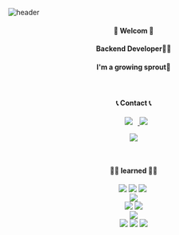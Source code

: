 ![header](https://capsule-render.vercel.app/api?type=waving&color=timeGradient&text=jiyoung's%20GitHub%20👋&animation=twinkling&fontSize=35&fontAlignY=65&fontAlign=78&height=200)

<div align='center'>
<h4>🙌 Welcom 🙌</h4>
<h4>Backend Developer👩‍💻</h4>
<h4>I'm a growing sprout🌱</h4>
</div><br>

<div align='center'>
<h4>📞 Contact 📞</h4>
<a href="https://www.instagram.com/o______og">
    <img 
        src="http://img.shields.io/badge/- o______og -black?style=flat&logo=Instagram&link=https://www.instagram.com/o______og/"
        style="height : auto; margin-left : 10px; margin-right : 10px;"/>
<a href="mailto:gzero1016@gamil.com"><img src="https://img.shields.io/badge/ gzero1016 -d14836?style=flat-false&logo=Gmail&logoColor=white&link=gzero1016@gamil.com"/></a>

<a href="https://hits.seeyoufarm.com"><img src="https://hits.seeyoufarm.com/api/count/incr/badge.svg?url=https%3A%2F%2Fgithub.com%2Fgzero1016%2Fhit-counter&count_bg=%23D65A5A&title_bg=%23060606&icon=&icon_color=%23E7E7E7&title=Github&edge_flat=false"/></a>
</div><br>

<div align='center'>
<h4>✍🏻 learned ✍🏻</h4>
    <img src="https://img.shields.io/badge/Java-3766AB?style=flat-square&logo=Java&logoColor=white"/>
  <img src="https://img.shields.io/badge/c++-00599C?style=flat-square&logo=c%2B%2B&logoColor=white">
  <img src="https://img.shields.io/badge/Python-3766AB?style=flat-square&logo=Python&logoColor=white"/></a>&nbsp 
  <br/>
  <img src="https://img.shields.io/badge/javascript-F7DF1E?flat-square&logo=javascript&logoColor=black"> 
<br/>
  <img src="https://img.shields.io/badge/mysql-4479A1?style=flat-square&logo=mysql&logoColor=white"> 
    <img src="https://img.shields.io/badge/oracle-F80000?style=flat-square&logo=oracle&logoColor=white">
<br/>
<img src="https://img.shields.io/badge/spring-6DB33F?style=flat-square&logo=spring&logoColor=white">
  <!--- <img src="https://img.shields.io/badge/Spring%20Boot-6DB33F?style=flat-square&logo=Spring%20Boot&logoColor=black"/>
  ---!>
  <br/>
    <img src="https://img.shields.io/badge/linux-FCC624?style=flat-square&logo=linux&logoColor=black">
    <img src="https://img.shields.io/badge/github-181717?style=flat-square&logo=github&logoColor=white">
  <img src="https://img.shields.io/badge/git-F05032?style=flat-square&logo=git&logoColor=white">
</div><br>

<!---
![Anurag's GitHub stats](https://github-readme-stats.vercel.app/api?username=gzero1016&show_icons=true&theme=radical)
